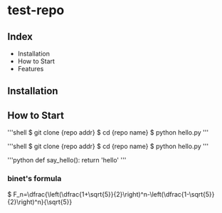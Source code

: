 # test-repo

## Index

- Installation
- How to Start
- Features

## Installation

## How to Start

'''shell
$ git clone {repo addr}
$ cd {repo name} 
$ python hello.py
'''


'''shell
$ git clone {repo addr}
$ cd {repo name}
$ python hello.py
'''



'''python
def say_hello():
    return 'hello'
'''

### binet's formula

$ F_n=\dfrac{\left(\dfrac{1+\sqrt{5}}{2}\right)^n-\left(\dfrac{1-\sqrt{5}}{2}\right)^n}{\sqrt{5}}

